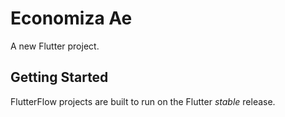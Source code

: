 # Economiza Ae

A new Flutter project.

## Getting Started

FlutterFlow projects are built to run on the Flutter _stable_ release.
